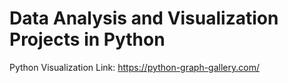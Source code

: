 # Data Analysis and Visualization Projects in Python
Python Visualization Link: https://python-graph-gallery.com/
